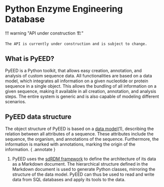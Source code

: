 # Python Enzyme Engineering Database

!!! warning "API under construction 🏗️"

    The API is currently under construction and is subject to change.

## What is PyEED?

PyEED is a Python toolkit, that allows easy creation, annotation, and analysis of custom sequence data. All functionalities are based on a data model, which integrates all information on a given nucleotide or protein sequence in a single object. This allows the bundling of all information on a given sequence, making it available in all creation, annotation, and analysis steps. The entire system is generic and is also capable of modeling different scenarios.

## PyEED data structure

The object structure of PyEED is based on a [data model](https://github.com/PyEED/pyeed/blob/main/specifications/data_model.md)(1), describing the relation between all attributes of a sequence. These attributes include the sequence, the organism, and annotations of the sequence. Furthermore, the information is marked with annotations, marking the origin of the information. 
{ .annotate }

1.   PyEED uses the [sdRDM framework](https://github.com/JR-1991/software-driven-rdm) to define the architecture of its data as a Markdown document. The hierarchical structure defined in the Markdown document is used to generate Python classes, mirroring the structure of the data model. PyEED can thus be used to read and write data from SQL databases and apply its tools to the data.